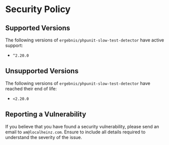 # Security Policy

## Supported Versions

The following versions of `ergebnis/phpunit-slow-test-detector` have active support:

- `^2.20.0`

## Unsupported Versions

The following versions of `ergebnis/phpunit-slow-test-detector` have reached their end of life:

- `<2.20.0`

## Reporting a Vulnerability

If you believe that you have found a security vulnerability, please send an email to `am@localheinz.com`. Ensure to include all details required to understand the severity of the issue.
